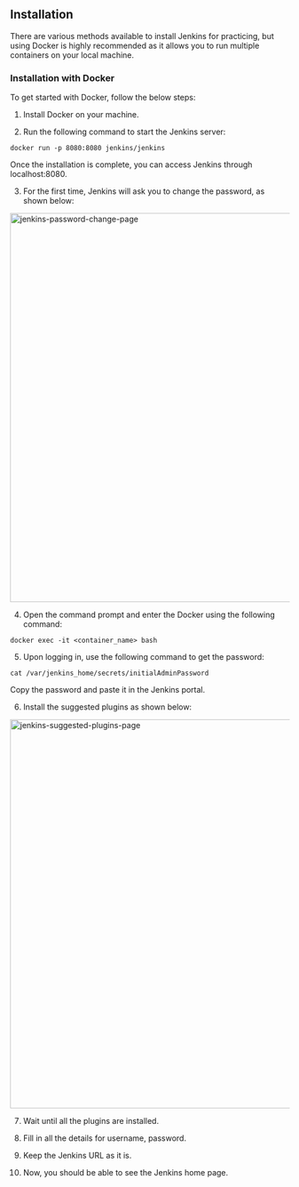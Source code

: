 ## Installation

There are various methods available to install Jenkins for practicing, but using Docker is highly recommended as it allows you to run multiple containers on your local machine.

### Installation with Docker

To get started with Docker, follow the below steps:

1. Install Docker on your machine.

2. Run the following command to start the Jenkins server:

````console
docker run -p 8080:8080 jenkins/jenkins
````
   Once the installation is complete, you can access Jenkins through localhost:8080.

3. For the first time, Jenkins will ask you to change the password, as shown below:

<img src="https://user-images.githubusercontent.com/63513035/234072140-69e122ae-75ad-41b8-a17f-79a9feb04d65.png" alt="jenkins-password-change-page" width="700"/>

4. Open the command prompt and enter the Docker using the following command:

````console
docker exec -it <container_name> bash
````

5. Upon logging in, use the following command to get the password:

````console
cat /var/jenkins_home/secrets/initialAdminPassword
````

Copy the password and paste it in the Jenkins portal.

6. Install the suggested plugins as shown below:
<img src="https://user-images.githubusercontent.com/63513035/234074062-66640b79-1700-4d9c-9db1-03f2fd81d88e.png" alt="jenkins-suggested-plugins-page" width="700"/>

7. Wait until all the plugins are installed.

8. Fill in all the details for username, password.

9. Keep the Jenkins URL as it is.

10. Now, you should be able to see the Jenkins home page.

